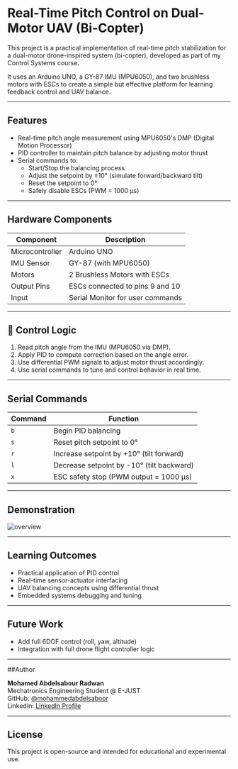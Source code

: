 # Real-Time Pitch Control on Dual-Motor UAV (Bi-Copter)

This project is a practical implementation of real-time pitch stabilization for a dual-motor drone-inspired system (bi-copter), developed as part of my Control Systems course.

It uses an Arduino UNO, a GY-87 IMU (MPU6050), and two brushless motors with ESCs to create a simple but effective platform for learning feedback control and UAV balance.

---

## Features

- Real-time pitch angle measurement using MPU6050's DMP (Digital Motion Processor)
- PID controller to maintain pitch balance by adjusting motor thrust
- Serial commands to:
  - Start/Stop the balancing process
  - Adjust the setpoint by ±10° (simulate forward/backward tilt)
  - Reset the setpoint to 0°
  - Safely disable ESCs (PWM = 1000 μs)

---

## Hardware Components

| Component           | Description                        |
|---------------------|------------------------------------|
| Microcontroller     | Arduino UNO                        |
| IMU Sensor          | GY-87 (with MPU6050)               |
| Motors              | 2 Brushless Motors with ESCs       |
| Output Pins         | ESCs connected to pins 9 and 10    |
| Input               | Serial Monitor for user commands   |

---

## 🔁 Control Logic

1. Read pitch angle from the IMU (MPU6050 via DMP).
2. Apply PID to compute correction based on the angle error.
3. Use differential PWM signals to adjust motor thrust accordingly.
4. Use serial commands to tune and control behavior in real time.

---

##  Serial Commands

| Command | Function                                  |
|---------|-------------------------------------------|
| `b`     | Begin PID balancing                       |
| `s`     | Reset pitch setpoint to 0°                |
| `r`     | Increase setpoint by +10° (tilt forward)  |
| `l`     | Decrease setpoint by -10° (tilt backward) |
| `x`     | ESC safety stop (PWM output = 1000 μs)    |

---

##  Demonstration

![overview](https://github.com/user-attachments/assets/97da021b-ad3a-4481-a2ef-632545a71af7)

---

## Learning Outcomes

- Practical application of PID control
- Real-time sensor-actuator interfacing
- UAV balancing concepts using differential thrust
- Embedded systems debugging and tuning

---

##  Future Work

- Add full 6DOF control (roll, yaw, altitude)
- Integration with full drone flight controller logic

---

##Author

**Mohamed Abdelsabour Radwan**  
Mechatronics Engineering Student @ E-JUST  
GitHub: [@mohammedabdelsaboor](https://github.com/mohammedabdelsaboor)  
LinkedIn: [LinkedIn Profile](https://www.linkedin.com/in/mohammed-a-1b519321a/)

---

## License

This project is open-source and intended for educational and experimental use.
